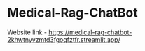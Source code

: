 # Medical-Rag-ChatBot

Website link - https://medical-rag-chatbot-2khwtnyvzmtd3fgoqfztfr.streamlit.app/
